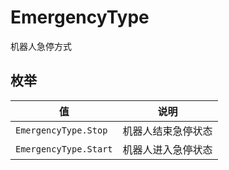 # EmergencyType

机器人急停方式

## 枚举

| 值                    | 说明               |
| --------------------- | ------------------ |
| `EmergencyType.Stop`  | 机器人结束急停状态 |
| `EmergencyType.Start` | 机器人进入急停状态 |

